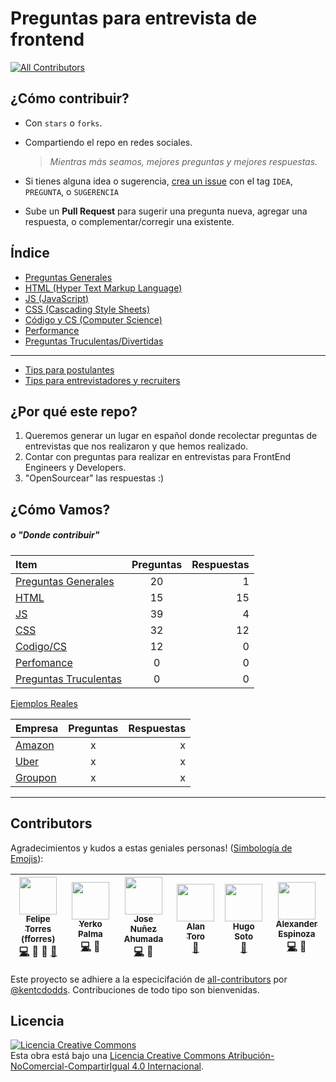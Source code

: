# Preguntas para entrevista de frontend

[![All Contributors](https://img.shields.io/badge/all_contributors-6-orange.svg?style=flat-square)](#contributors)

## ¿Cómo contribuir?

- Con `stars` o `forks`.
- Compartiendo el repo en redes sociales.

  > _Mientras más seamos, mejores preguntas y mejores respuestas._

- Si tienes alguna idea o sugerencia, [crea un issue](https://github.com/fforres/preguntas-y-respuestas-entrevistas-frontend/issues/new) con el tag `IDEA`, `PREGUNTA`, o `SUGERENCIA`

- Sube un **Pull Request** para sugerir una pregunta nueva, agregar una respuesta, o complementar/corregir una existente.

## Índice

- [Preguntas Generales](./generales)
- [HTML (Hyper Text Markup Language)](./html)
- [JS (JavaScript)](./js)
- [CSS (Cascading Style Sheets)](./css)
- [Código y CS (Computer Science)](./cs)
- [Performance](./performance)
- [Preguntas Truculentas/Divertidas](./tricky)

--------------------------------------------------------------------------------

- [Tips para postulantes]('./tips_interviewees')
- [Tips para entrevistadores y recruiters]('./tips_interviewers_and_recruiters')

## ¿Por qué este repo?

1. Queremos generar un lugar en español donde recolectar preguntas de entrevistas que nos realizaron y que hemos realizado.
2. Contar con preguntas para realizar en entrevistas para FrontEnd Engineers y Developers.
3. "OpenSourcear" las respuestas :)

## ¿Cómo Vamos?

##### _o "Donde contribuir"_

Item                               | Preguntas | Respuestas
:--------------------------------- | :-------: | ---------:
[Preguntas Generales](./generales) |    20     |          1
[HTML](./html)                     |    15     |         15
[JS](./js)                         |    39     |          4
[CSS](./css)                       |    32     |         12
[Codigo/CS](./cs)                  |    12     |          0
[Perfomance](./performance)        |     0     |          0
[Preguntas Truculentas](./tricky)  |     0     |          0

[Ejemplos Reales](./ejemplos)

Empresa                       | Preguntas | Respuestas
:---------------------------- | :-------: | ---------:
[Amazon](./ejemplos/Amazon)   |     x     |          x
[Uber](./ejemplos/Uber)       |     x     |          x
[Groupon](./ejemplos/Groupon) |     x     |          x

--------------------------------------------------------------------------------

## Contributors

Agradecimientos y kudos a estas geniales personas! ([Simbología de Emojis](https://github.com/kentcdodds/all-contributors#emoji-key)):

<!-- ALL-CONTRIBUTORS-LIST:START - Do not remove or modify this section -->
| [<img src="https://avatars.githubusercontent.com/u/952992?v=3" width="60px;"/><br /><sub>Felipe Torres (fforres)</sub>](http://www.fforr.es)<br />[💻](https://github.com/fforres/preguntas-y-respuestas-entrevistas-frontend/commits?author=fforres) 💁 👀 [📖](https://github.com/fforres/preguntas-y-respuestas-entrevistas-frontend/commits?author=fforres) | [<img src="https://avatars.githubusercontent.com/u/5105812?v=3" width="60px;"/><br /><sub>Yerko Palma</sub>](yerkopalma.me)<br />[💻](https://github.com/fforres/preguntas-y-respuestas-entrevistas-frontend/commits?author=YerkoPalma) 💁 | [<img src="https://avatars.githubusercontent.com/u/6550470?v=3" width="60px;"/><br /><sub>Jose Nuñez Ahumada</sub>](https://twitter.com/jsDotx3)<br />[💻](https://github.com/fforres/preguntas-y-respuestas-entrevistas-frontend/commits?author=jsDotx3) 💁 | [<img src="https://avatars.githubusercontent.com/u/15242024?v=3" width="60px;"/><br /><sub>Alan Toro</sub>](https://github.com/alantoro)<br />[📖](https://github.com/fforres/preguntas-y-respuestas-entrevistas-frontend/commits?author=alantoro) | [<img src="https://avatars.githubusercontent.com/u/3346428?v=3" width="60px;"/><br /><sub>Hugo Soto</sub>](https://github.com/hsorellana)<br />[📖](https://github.com/fforres/preguntas-y-respuestas-entrevistas-frontend/commits?author=hsorellana) | [<img src="https://avatars.githubusercontent.com/u/7150994?v=3" width="60px;"/><br /><sub>Alexander Espinoza</sub>](https://twitter.com/alexander_eb)<br />[💻](https://github.com/fforres/preguntas-y-respuestas-entrevistas-frontend/commits?author=alexandereb) 💁 |
| :---: | :---: | :---: | :---: | :---: | :---: |
<!-- ALL-CONTRIBUTORS-LIST:END -->

Este proyecto se adhiere a la especicifación de  [all-contributors](https://github.com/kentcdodds/all-contributors) por [@kentcdodds](https://github.com/kentcdodds). Contribuciones de todo tipo son bienvenidas.


## Licencia
<a rel="license" href="http://creativecommons.org/licenses/by-nc-sa/4.0/"><img alt="Licencia Creative Commons" style="border-width:0" src="https://i.creativecommons.org/l/by-nc-sa/4.0/88x31.png" /></a><br />Esta obra está bajo una <a rel="license" href="http://creativecommons.org/licenses/by-nc-sa/4.0/">Licencia Creative Commons Atribución-NoComercial-CompartirIgual 4.0 Internacional</a>.
